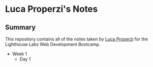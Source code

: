 # Luca Properzi's Notes

## Summary 

This repository contains all of the notes taken by [Luca Properzi](https://github.com/aproperzi2) for the Lighthouse Labs Web Development Bootcamp. 

* Week 1
  * Day 1
  